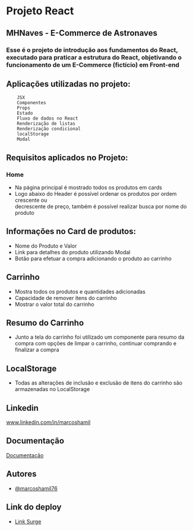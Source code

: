 
# Projeto React 

## MHNaves - E-Commerce de Astronaves

### Esse é o projeto de introdução aos fundamentos do React, executado para praticar a  estrutura do React, objetivando o funcionamento de um E-Commerce (fictício) em Front-end

## Aplicações utilizadas no projeto:
        JSX
        Componentes
        Props
        Estado
        Fluxo de dados no React
        Renderização de listas
        Renderização condicional
        localStorage
        Modal




## Requisitos aplicados no Projeto:
### Home 
   * Na página principal é mostrado todos os produtos em cards
   * Logo abaixo do Header é possível ordenar os produtos por ordem crescente ou  
      decrescente de preço, também é possível realizar busca por nome do produto
## Informações no Card de produtos:
   *  Nome do Produto e Valor
   *  Link para detalhes do produto utilizando Modal
   *  Botão para efetuar a compra adicionando o produto ao carrinho
   
## Carrinho
   * Mostra todos os produtos e quantidades adicionadas
   * Capacidade de remover itens do carrinho
   * Mostrar o valor total do carrinho

## Resumo do Carrinho
   * Junto a tela do carrinho foi utilizado um componente para resumo da compra com opções
     de limpar o carrinho, continuar comprando e finalizar a compra
   
## LocalStorage
   * Todas as alterações de inclusão e exclusão de itens do carrinho são armazenadas no LocalStorage

## Linkedin

www.linkedin.com/in/marcoshamil
## Documentação

[Documentação](https://github.com/labenuexercicios/projeto-frontendreact)


## Autores

- [@marcoshamil76](https://github.com/marcoshamil76)

## Link do deploy

- [Link Surge](https://marcoshamil.mhnaves.surge.sh)


